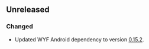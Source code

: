 ## Unreleased

### Changed

* Updated WYF Android dependency to version [0.15.2](https://situm.com/docs/01-android-wyf-changelog/#0-toc-title).
